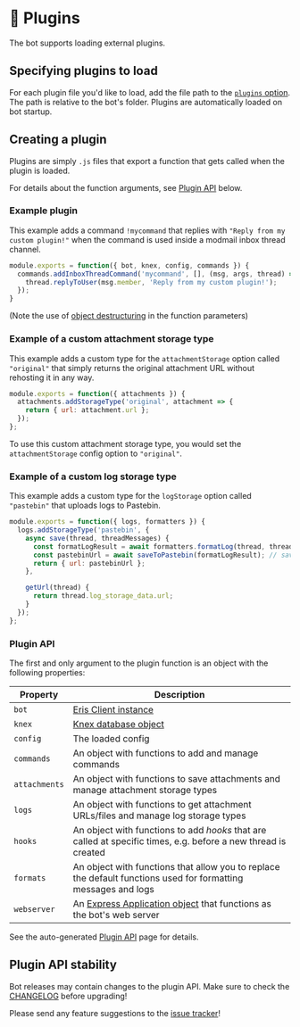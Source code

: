 # 🧩 Plugins
The bot supports loading external plugins.

## Specifying plugins to load
For each plugin file you'd like to load, add the file path to the [`plugins` option](configuration.md#plugins).
The path is relative to the bot's folder.
Plugins are automatically loaded on bot startup.

## Creating a plugin
Plugins are simply `.js` files that export a function that gets called when the plugin is loaded.

For details about the function arguments, see [Plugin API](#plugin-api) below.

### Example plugin
This example adds a command `!mycommand` that replies with `"Reply from my custom plugin!"` when the command is used inside a modmail inbox thread channel.
```js
module.exports = function({ bot, knex, config, commands }) {
  commands.addInboxThreadCommand('mycommand', [], (msg, args, thread) => {
    thread.replyToUser(msg.member, 'Reply from my custom plugin!');
  });
}
```

(Note the use of [object destructuring](https://developer.mozilla.org/en-US/docs/Web/JavaScript/Reference/Operators/Destructuring_assignment#Unpacking_fields_from_objects_passed_as_function_parameter) in the function parameters)

### Example of a custom attachment storage type
This example adds a custom type for the `attachmentStorage` option called `"original"` that simply returns the original attachment URL without rehosting it in any way.
```js
module.exports = function({ attachments }) {
  attachments.addStorageType('original', attachment => {
    return { url: attachment.url };
  });
};
```
To use this custom attachment storage type, you would set the `attachmentStorage` config option to `"original"`.

### Example of a custom log storage type
This example adds a custom type for the `logStorage` option called `"pastebin"` that uploads logs to Pastebin.

```js
module.exports = function({ logs, formatters }) {
  logs.addStorageType('pastebin', {
    async save(thread, threadMessages) {
      const formatLogResult = await formatters.formatLog(thread, threadMessages);
      const pastebinUrl = await saveToPastebin(formatLogResult); // saveToPastebin is an example function that returns the pastebin URL for the saved log
      return { url: pastebinUrl };
    },

    getUrl(thread) {
      return thread.log_storage_data.url;
    }
  });
};
```

### Plugin API
The first and only argument to the plugin function is an object with the following properties:

| Property | Description |
| -------- | ----------- |
| `bot` | [Eris Client instance](https://abal.moe/Eris/docs/Client) |
| `knex` | [Knex database object](https://knexjs.org/#Builder) |
| `config` | The loaded config |
| `commands` | An object with functions to add and manage commands |
| `attachments` | An object with functions to save attachments and manage attachment storage types |
| `logs` | An object with functions to get attachment URLs/files and manage log storage types |
| `hooks` | An object with functions to add *hooks* that are called at specific times, e.g. before a new thread is created |
| `formats` | An object with functions that allow you to replace the default functions used for formatting messages and logs |
| `webserver` | An [Express Application object](https://expressjs.com/en/api.html#app) that functions as the bot's web server |

See the auto-generated [Plugin API](plugin-api.md) page for details.

## Plugin API stability
Bot releases may contain changes to the plugin API. Make sure to check the [CHANGELOG](../CHANGELOG.md) before upgrading!

Please send any feature suggestions to the [issue tracker](https://github.com/Dragory/modmailbot/issues)!
